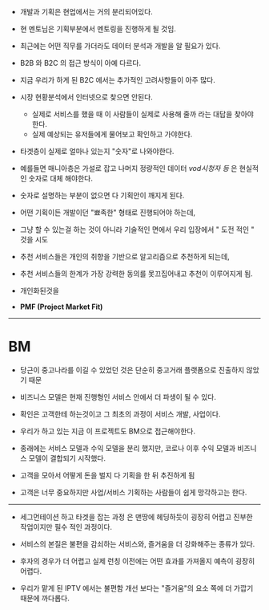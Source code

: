 


- 개발과 기획은 현업에서는 거의 분리되어있다.
- 현 멘토님은 기획부분에서 멘토링을 진행하게 될 것임.
- 최근에는 어떤 직무를 가더라도 데이터 분석과 개발을 알 필요가 있다.

- B2B 와 B2C 의 접근 방식이 아예 다르다.

- 지금 우리가 하게 된 B2C 에서는 추가적인 고려사항들이 아주 많다.


- 시장 현황분석에서 인터넷으로 찾으면 안된다.
	- 실제로 서비스를 했을 때 이 사람들이 실제로 사용해 줄까 라는 대답을 찾아야 한다.
	- 실제 예상되는 유저들에게 물어보고 확인하고 가야한다.

- 타겟층이 실제로 얼마나 있는지 "숫자"로 나와야한다.
- 예를들면 매니아층은 가설로 잡고 나머지 정량적인 데이터 *vod시청자 등* 은 현실적인 숫자로 대체 해야한다.

- 숫자로 설명하는 부분이 없으면 다 기획안이 깨지게 된다.

- 어떤 기획이든 개발이던 "뾰족한" 형태로 진행되어야 하는데,

- 그냥 할 수 있는걸 하는 것이 아니라 기술적인 면에서 우리 입장에서 " 도전 적인 " 것을 시도

- 추천 서비스들은 개인의 취향을 기반으로 알고리즘으로 추천하게 되는데,
- 추천 서비스들의 한계가 가장 강력한 동의를 못끄집어내고 추천이 이루어지게 됨.

- 개인화된것을 

- **PMF (Project Market Fit)**

---

# BM

- 당근이 중고나라를 이길 수 있었던 것은 단순히 중고거래 플랫폼으로 진출하지 않았기 때문


- 비즈니스 모델은 현재 진행형인 서비스 안에서 더 파생이 될 수 있다.

- 확인은 고객한테 하는것이고 그 최초의 과정이 서비스 개발, 사업이다.


- 우리가 하고 있는 지금 이 프로젝트도  BM으로 접근해야한다.

- 종래에는 서비스 모델과 수익 모델을 분리 했지만, 코로나 이후 수익 모델과 비즈니스 모델이 결합되기 시작했다.

- 고객을 모아서 어떻게 돈을 벌지 다 기획을 한 뒤 추진하게 됨

- 고객은 너무 중요하지만 사업/서비스 기획하는 사람들이 쉽게 망각하고는 한다.

---

- 세그먼테이션 하고 타겟을 잡는 과정 은 맨땅에 헤딩하듯이 굉장히 어렵고 진부한 작업이지만 필수 적인 과정이다.

- 서비스의 본질은 불편을 감쇠하는 서비스와, 즐거움을 더 강화해주는 종류가 있다.

- 후자의 경우가 더 어렵고 실제 런칭 이전에는 어떤 효과를 가져올지 예측이 굉장히 어렵다.

- 우리가 맡게 된 IPTV 에서는 불편함 개선 보다는 "즐거움"의 요소 쪽에 더 가깝기 때문에 까다롭다.

